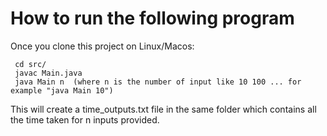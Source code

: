 # How to run the following program

Once you clone this project on Linux/Macos:
   ```
    cd src/
    javac Main.java
    java Main n  (where n is the number of input like 10 100 ... for example "java Main 10") 
  ```  

This will create a time_outputs.txt file in the same folder which contains all the time taken for n inputs provided.